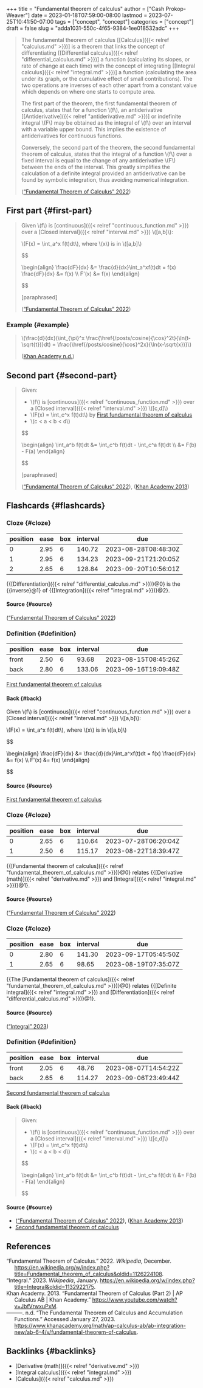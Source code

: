 +++
title = "Fundamental theorem of calculus"
author = ["Cash Prokop-Weaver"]
date = 2023-01-18T07:59:00-08:00
lastmod = 2023-07-25T10:41:50-07:00
tags = ["concept", "concept"]
categories = ["concept"]
draft = false
slug = "adda1031-550c-4f65-9384-1ee018532adc"
+++

> The fundamental theorem of calculus [[Calculus]({{< relref "calculus.md" >}})] is a theorem that links the concept of differentiating [[Differential calculus]({{< relref "differential_calculus.md" >}})] a function (calculating its slopes, or rate of change at each time) with the concept of integrating [[Integral calculus]({{< relref "integral.md" >}})] a function (calculating the area under its graph, or the cumulative effect of small contributions). The two operations are inverses of each other apart from a constant value which depends on where one starts to compute area.
>
> The first part of the theorem, the first fundamental theorem of calculus, states that for a function \\(f\\), an antiderivative [[Antiderivative]({{< relref "antiderivative.md" >}})] or indefinite integral \\(F\\) may be obtained as the integral of \\(f\\) over an interval with a variable upper bound. This implies the existence of antiderivatives for continuous functions.
>
> Conversely, the second part of the theorem, the second fundamental theorem of calculus, states that the integral of a function \\(f\\) over a fixed interval is equal to the change of any antiderivative \\(F\\) between the ends of the interval. This greatly simplifies the calculation of a definite integral provided an antiderivative can be found by symbolic integration, thus avoiding numerical integration.
>
> (<a href="#citeproc_bib_item_1">“Fundamental Theorem of Calculus” 2022</a>)


## First part {#first-part}

> Given \\(f\\) is [continuous]({{< relref "continuous_function.md" >}}) over a [Closed interval]({{< relref "interval.md" >}}) \\([a,b]\\):
>
> \\(F(x) = \int\_a^x f(t)dt\\), where \\(x\\) is in \\([a,b]\\)
>
> $$
>
> \begin{align}
> \frac{dF}{dx} &= \frac{d}{dx}\int\_a^xf(t)dt = f(x)
> \frac{dF}{dx} &= f(x) \\\\
> F'(x) &= f(x)
> \end{align}
>
> $$
>
> [paraphrased]
>
> (<a href="#citeproc_bib_item_1">“Fundamental Theorem of Calculus” 2022</a>)


### Example {#example}

> \\(\frac{d}{dx}(\int\_{\pi}^x \frac{\href{/posts/cosine}{\cos}^2t}{\ln(t-\sqrt{t})}dt) = \frac{\href{/posts/cosine}{\cos}^2x}{\ln(x-\sqrt{x})}\\)
>
> (<a href="#citeproc_bib_item_4">Khan Academy n.d.</a>)


## Second part {#second-part}

> Given:
>
> -   \\(f\\) is [continuous]({{< relref "continuous_function.md" >}}) over a [Closed interval]({{< relref "interval.md" >}}) \\([c,d]\\)
> -   \\(F(x) = \int\_c^x f(t)dt\\) by [First fundamental theorem of calculus](#first-part)
> -   \\(c < a < b < d\\)
>
> $$
>
> \begin{align}
> \int\_a^b f(t)dt &= \int\_c^b f(t)dt - \int\_c^a f(t)dt \\\\
> &= F(b) - F(a)
> \end{align}
>
> $$
>
> [paraphrased]
>
> (<a href="#citeproc_bib_item_1">“Fundamental Theorem of Calculus” 2022</a>), (<a href="#citeproc_bib_item_3">Khan Academy 2013</a>)


## Flashcards {#flashcards}


### Cloze {#cloze}

| position | ease | box | interval | due                  |
|----------|------|-----|----------|----------------------|
| 0        | 2.95 | 6   | 140.72   | 2023-08-28T08:48:30Z |
| 1        | 2.95 | 6   | 134.23   | 2023-09-21T21:20:05Z |
| 2        | 2.65 | 6   | 128.84   | 2023-09-20T10:56:01Z |

{{[Differentiation]({{< relref "differential_calculus.md" >}})}@0} is the {{inverse}@1} of {{[Integration]({{< relref "integral.md" >}})}@2}.


#### Source {#source}

(<a href="#citeproc_bib_item_1">“Fundamental Theorem of Calculus” 2022</a>)


### Definition {#definition}

| position | ease | box | interval | due                  |
|----------|------|-----|----------|----------------------|
| front    | 2.50 | 6   | 93.68    | 2023-08-15T08:45:26Z |
| back     | 2.80 | 6   | 133.06   | 2023-09-16T19:09:48Z |

[First fundamental theorem of calculus](#first-part)


#### Back {#back}

Given \\(f\\) is [continuous]({{< relref "continuous_function.md" >}}) over a [Closed interval]({{< relref "interval.md" >}}) \\([a,b]\\):

\\(F(x) = \int\_a^x f(t)dt\\), where \\(x\\) is in \\([a,b]\\)

$$

\begin{align}
\frac{dF}{dx} &= \frac{d}{dx}\int\_a^xf(t)dt = f(x)
\frac{dF}{dx} &= f(x) \\\\
F'(x) &= f(x)
\end{align}

$$


#### Source {#source}

[First fundamental theorem of calculus](#first-part)


### Cloze {#cloze}

| position | ease | box | interval | due                  |
|----------|------|-----|----------|----------------------|
| 0        | 2.65 | 6   | 110.64   | 2023-07-28T06:20:04Z |
| 1        | 2.50 | 6   | 115.17   | 2023-08-22T18:39:47Z |

{{[Fundamental theorem of calculus]({{< relref "fundamental_theorem_of_calculus.md" >}})}@0} relates {{[Derivative (math)]({{< relref "derivative.md" >}}) and [Integral]({{< relref "integral.md" >}})}@1}.


#### Source {#source}

(<a href="#citeproc_bib_item_1">“Fundamental Theorem of Calculus” 2022</a>)


### Cloze {#cloze}

| position | ease | box | interval | due                  |
|----------|------|-----|----------|----------------------|
| 0        | 2.80 | 6   | 141.30   | 2023-09-17T05:45:50Z |
| 1        | 2.65 | 6   | 98.65    | 2023-08-19T07:35:07Z |

{{The [Fundamental theorem of calculus]({{< relref "fundamental_theorem_of_calculus.md" >}})}@0} relates {{[Definite integral]({{< relref "integral.md" >}}) and [Differentiation]({{< relref "differential_calculus.md" >}})}@1}.


#### Source {#source}

(<a href="#citeproc_bib_item_2">“Integral” 2023</a>)


### Definition {#definition}

| position | ease | box | interval | due                  |
|----------|------|-----|----------|----------------------|
| front    | 2.05 | 6   | 48.76    | 2023-08-07T14:54:22Z |
| back     | 2.65 | 6   | 114.27   | 2023-09-06T23:49:44Z |

[Second fundamental theorem of calculus](#second-part)


#### Back {#back}

> Given:
>
> -   \\(f\\) is [continuous]({{< relref "continuous_function.md" >}}) over a [Closed interval]({{< relref "interval.md" >}}) \\([c,d]\\)
> -   \\(F(x) = \int\_c^x f(t)dt\\)
> -   \\(c < a < b < d\\)
>
> $$
>
> \begin{align}
> \int\_a^b f(t)dt &= \int\_c^b f(t)dt - \int\_c^a f(t)dt \\\\
> &= F(b) - F(a)
> \end{align}
>
> $$


#### Source {#source}

-   (<a href="#citeproc_bib_item_1">“Fundamental Theorem of Calculus” 2022</a>), (<a href="#citeproc_bib_item_3">Khan Academy 2013</a>)
-   [Second fundamental theorem of calculus](#second-part)

## References

<style>.csl-entry{text-indent: -1.5em; margin-left: 1.5em;}</style><div class="csl-bib-body">
  <div class="csl-entry"><a id="citeproc_bib_item_1"></a>“Fundamental Theorem of Calculus.” 2022. <i>Wikipedia</i>, December. <a href="https://en.wikipedia.org/w/index.php?title=Fundamental_theorem_of_calculus&oldid=1126224108">https://en.wikipedia.org/w/index.php?title=Fundamental_theorem_of_calculus&#38;oldid=1126224108</a>.</div>
  <div class="csl-entry"><a id="citeproc_bib_item_2"></a>“Integral.” 2023. <i>Wikipedia</i>, January. <a href="https://en.wikipedia.org/w/index.php?title=Integral&oldid=1132922175">https://en.wikipedia.org/w/index.php?title=Integral&#38;oldid=1132922175</a>.</div>
  <div class="csl-entry"><a id="citeproc_bib_item_3"></a>Khan Academy. 2013. “Fundamental Theorem of Calculus (Part 2) | AP Calculus AB | Khan Academy.” <a href="https://www.youtube.com/watch?v=JbfVrwxuPxM">https://www.youtube.com/watch?v=JbfVrwxuPxM</a>.</div>
  <div class="csl-entry"><a id="citeproc_bib_item_4"></a>———. n.d. “The Fundamental Theorem of Calculus and Accumulation Functions.” Accessed January 27, 2023. <a href="https://www.khanacademy.org/math/ap-calculus-ab/ab-integration-new/ab-6-4/v/fundamental-theorem-of-calculus">https://www.khanacademy.org/math/ap-calculus-ab/ab-integration-new/ab-6-4/v/fundamental-theorem-of-calculus</a>.</div>
</div>


## Backlinks {#backlinks}

-   [Derivative (math)]({{< relref "derivative.md" >}})
-   [Integral calculus]({{< relref "integral.md" >}})
-   [Calculus]({{< relref "calculus.md" >}})
